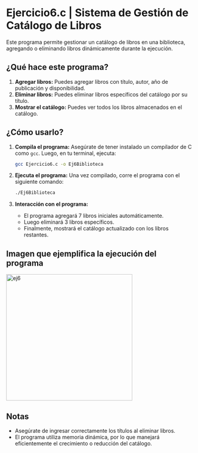 # Ejercicio6.c | Sistema de Gestión de Catálogo de Libros

Este programa permite gestionar un catálogo de libros en una biblioteca, agregando o eliminando libros dinámicamente durante la ejecución.

## ¿Qué hace este programa?

1. **Agregar libros:** Puedes agregar libros con título, autor, año de publicación y disponibilidad.
2. **Eliminar libros:** Puedes eliminar libros específicos del catálogo por su título.
3. **Mostrar el catálogo:** Puedes ver todos los libros almacenados en el catálogo.

## ¿Cómo usarlo?

1. **Compila el programa:**
   Asegúrate de tener instalado un compilador de C como `gcc`. Luego, en tu terminal, ejecuta:
   ```bash
   gcc Ejercicio6.c -o Ej6Biblioteca
   ```

2. **Ejecuta el programa:**
   Una vez compilado, corre el programa con el siguiente comando:
   ```bash
   ./Ej6Biblioteca
   ```

3. **Interacción con el programa:**
   - El programa agregará 7 libros iniciales automáticamente.
   - Luego eliminará 3 libros específicos.
   - Finalmente, mostrará el catálogo actualizado con los libros restantes.

## Imagen que ejemplifica la ejecución del programa
<img width="338" alt="ej6" src="https://github.com/user-attachments/assets/d4101324-3243-4de3-ae08-992bcc87ac09" />


## Notas

- Asegúrate de ingresar correctamente los títulos al eliminar libros.
- El programa utiliza memoria dinámica, por lo que manejará eficientemente el crecimiento o reducción del catálogo.

